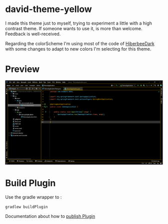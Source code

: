 # david-theme-yellow
I made this theme just to myself, trying to experiment a little with a high contrast theme. If someone wants
to use it, is more than welcome. Feedback is well-received.

Regarding the colorScheme I'm using most of the code of [HiberbeeDark](https://github.com/hiberbee/jetbrains-ide-theme) 
with some changes to adapt to new colors I'm selecting for this theme.

# Preview
![Screenshot](https://raw.githubusercontent.com/davidcruzvargas/david-theme/main/src/main/resources/screenshots/screen.png)

# Build Plugin

Use the gradle wrapper to :

```
gradlew buildPlugin
```

Documentation about how to [publish Plugin](https://plugins.jetbrains.com/docs/intellij/deployment.html)

